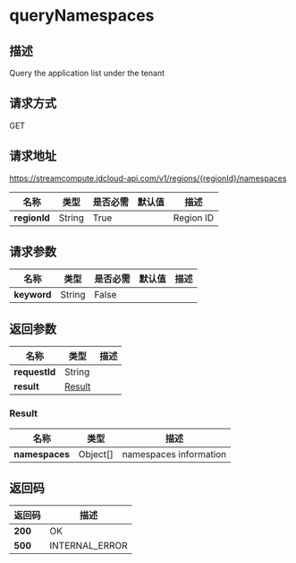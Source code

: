 # queryNamespaces


## 描述
Query the application list under the tenant

## 请求方式
GET

## 请求地址
https://streamcompute.jdcloud-api.com/v1/regions/{regionId}/namespaces

|名称|类型|是否必需|默认值|描述|
|---|---|---|---|---|
|**regionId**|String|True||Region ID|

## 请求参数
|名称|类型|是否必需|默认值|描述|
|---|---|---|---|---|
|**keyword**|String|False|||


## 返回参数
|名称|类型|描述|
|---|---|---|
|**requestId**|String||
|**result**|[Result](##Result)||


### <a name="Result">Result</a>
|名称|类型|描述|
|---|---|---|
|**namespaces**|Object[]|namespaces information|

## 返回码
|返回码|描述|
|---|---|
|**200**|OK|
|**500**|INTERNAL_ERROR|
